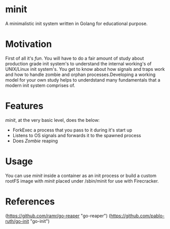 # minit
A minimalistic init system written in Golang for educational purpose.

# Motivation
First of all it's *fun*. You will have to do a fair amount of study about production grade init system's to understand the internal working's of UNIX/Linux init system's. You get to know about how signals and traps work and how to handle zombie and orphan processes.Developing a working model for your own study helps to underdstand many fundamentals that a modern init system comprises of. 

# Features
*minit*, at the very basic level, does the below:
* ForkExec a process that you pass to it during it's start up
* Listens to OS signals and forwards it to the spawned process
* Does *Zombie* reaping

# Usage
You can use *minit* inside a container as an init process or build a custom rootFS image with *minit*  placed under /sbin/minit for use with Firecracker.

# References
(https://github.com/ramr/go-reaper "go-reaper")
(https://github.com/pablo-ruth/go-init "go-init")